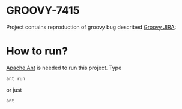 GROOVY-7415
===========

Project contains reproduction of groovy bug described [Groovy JIRA](https://issues.apache.org/jira/browse/GROOVY-7415):

How to run?
===========

[Apache Ant](http://ant.apache.org/) is needed to run this project. Type

```
ant run
```

or just

```
ant
```